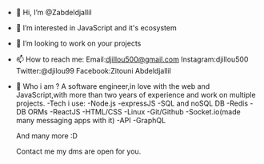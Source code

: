 - 👋 Hi, I’m @Zabdeldjallil
- 👀 I’m interested in JavaScript and it's ecosystem
- 💞️ I’m looking to work on your projects
- 📫 How to reach me:
      Email:djillou500@gmail.com
      Instagram:djillou500
      Twitter:@djilou99
      Facebook:Zitouni Abdeldjallil
- 👀 Who i am ? 
  A software engineer,in love with the web and JavaScript,with more than two years of experience and work on multiple projects.
-Tech i use:
  -Node.js 
  -expressJS
  -SQL and noSQL DB
  -Redis
  -DB ORMs
  -ReactJS
  -HTML/CSS
  -Linux
  -Git/Github
  -Socket.io(made many messaging apps with it)
  -API
  -GraphQL
  
  And many more :D
  
  Contact me my dms are open for you.
